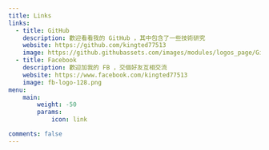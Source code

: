 ```yaml
---
title: Links
links:
  - title: GitHub
    description: 歡迎看看我的 GitHub ，其中包含了一些技術研究
    website: https://github.com/kingted77513
    image: https://github.githubassets.com/images/modules/logos_page/GitHub-Mark.png
  - title: Facebook
    description: 歡迎加我的 FB ，交個好友互相交流
    website: https://www.facebook.com/kingted77513
    image: fb-logo-128.png
menu:
    main: 
        weight: -50
        params:
            icon: link

comments: false
---
```

